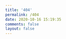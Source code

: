 ```yaml
---
title: '404'
permalink: /404
date: 2020-10-16 15:19:35
comments: false
layout: false
---
```


<!DOCTYPE HTML>
<html>
<head>
  <meta http-equiv="content-type" content="text/html;charset=utf-8;"/>
  <meta http-equiv="X-UA-Compatible" content="IE=edge,chrome=1" />
  <meta name="robots" content="all" />
  <meta name="robots" content="index,follow"/>
</head>
<body>
  <script type="text/javascript" src="//qzonestyle.gtimg.cn/qzone/hybrid/app/404/search_children.js" charset="utf-8" homePageUrl="https://direct-a.cn" homePageName="返回博客首页"></script>
</body>
</html>
